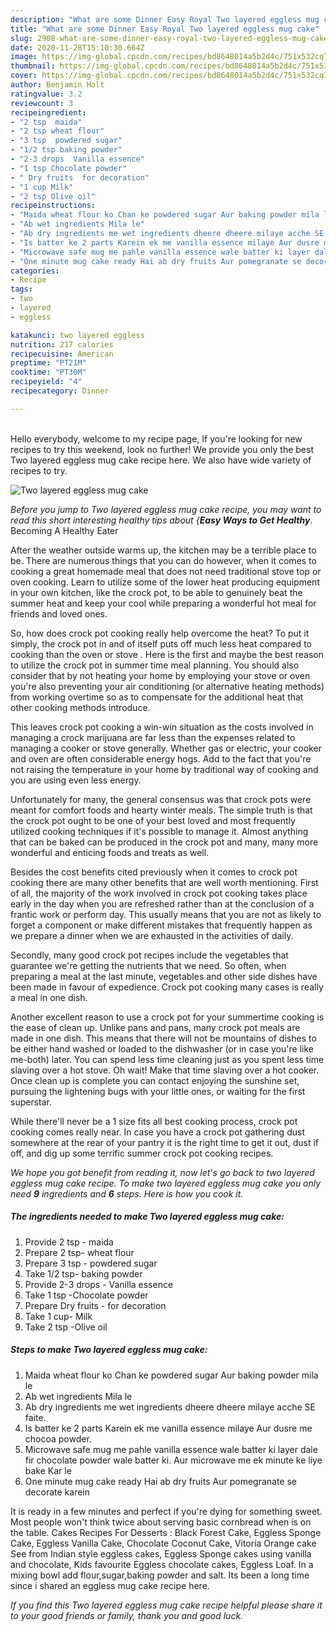 ```yaml
---
description: "What are some Dinner Easy Royal Two layered eggless mug cake"
title: "What are some Dinner Easy Royal Two layered eggless mug cake"
slug: 2908-what-are-some-dinner-easy-royal-two-layered-eggless-mug-cake
date: 2020-11-28T15:10:30.664Z
image: https://img-global.cpcdn.com/recipes/bd8648014a5b2d4c/751x532cq70/two-layered-eggless-mug-cake-recipe-main-photo.jpg
thumbnail: https://img-global.cpcdn.com/recipes/bd8648014a5b2d4c/751x532cq70/two-layered-eggless-mug-cake-recipe-main-photo.jpg
cover: https://img-global.cpcdn.com/recipes/bd8648014a5b2d4c/751x532cq70/two-layered-eggless-mug-cake-recipe-main-photo.jpg
author: Benjamin Holt
ratingvalue: 3.2
reviewcount: 3
recipeingredient:
- "2 tsp  maida"
- "2 tsp wheat flour"
- "3 tsp  powdered sugar"
- "1/2 tsp baking powder"
- "2-3 drops  Vanilla essence"
- "1 tsp Chocolate powder"
- " Dry fruits  for decoration"
- "1 cup Milk"
- "2 tsp Olive oil"
recipeinstructions:
- "Maida wheat flour ko Chan ke powdered sugar Aur baking powder mila le"
- "Ab wet ingredients Mila le"
- "Ab dry ingredients me wet ingredients dheere dheere milaye acche SE faite."
- "Is batter ke 2 parts Karein ek me vanilla essence milaye Aur dusre me chocoa powder."
- "Microwave safe mug me pahle vanilla essence wale batter ki layer dale fir chocolate powder wale batter ki. Aur microwave me ek minute ke liye bake Kar le"
- "One minute mug cake ready Hai ab dry fruits Aur pomegranate se decorate karein"
categories:
- Recipe
tags:
- two
- layered
- eggless

katakunci: two layered eggless 
nutrition: 217 calories
recipecuisine: American
preptime: "PT21M"
cooktime: "PT30M"
recipeyield: "4"
recipecategory: Dinner

---
```

<br>
Hello everybody, welcome to my recipe page, If you're looking for new recipes to try this weekend, look no further! We provide you only the best Two layered eggless mug cake recipe here. We also have wide variety of recipes to try.
<br>


![Two layered eggless mug cake](https://img-global.cpcdn.com/recipes/bd8648014a5b2d4c/751x532cq70/two-layered-eggless-mug-cake-recipe-main-photo.jpg)

<i>Before you jump to Two layered eggless mug cake recipe, you may want to read this short interesting healthy tips about {<strong>Easy Ways to Get Healthy</strong>.</i>
Becoming A Healthy Eater


After the weather outside warms up, the kitchen may be a terrible place to be. There are numerous things that you can do however, when it comes to cooking a great homemade meal that does not need traditional stove top or oven cooking. Learn to utilize some of the lower heat producing equipment in your own kitchen, like the crock pot, to be able to genuinely beat the summer heat and keep your cool while preparing a wonderful hot meal for friends and loved ones.

So, how does crock pot cooking really help overcome the heat? To put it simply, the crock pot in and of itself puts off much less heat compared to cooking than the oven or stove . Here is the first and maybe the best reason to utilize the crock pot in summer time meal planning. You should also consider that by not heating your home by employing your stove or oven you're also preventing your air conditioning (or alternative heating methods) from working overtime so as to compensate for the additional heat that other cooking methods introduce.

This leaves crock pot cooking a win-win situation as the costs involved in managing a crock marijuana are far less than the expenses related to managing a cooker or stove generally. Whether gas or electric, your cooker and oven are often considerable energy hogs. Add to the fact that you're not raising the temperature in your home by traditional way of cooking and you are using even less energy.

Unfortunately for many, the general consensus was that crock pots were meant for comfort foods and hearty winter meals.  The simple truth is that the crock pot ought to be one of your best loved and most frequently utilized cooking techniques if it's possible to manage it.  Almost anything that can be baked can be produced in the crock pot and many, many more wonderful and enticing foods and treats as well.



Besides the cost benefits cited previously when it comes to crock pot cooking there are many other benefits that are well worth mentioning. First of all, the majority of the work involved in crock pot cooking takes place early in the day when you are refreshed rather than at the conclusion of a frantic work or perform day. This usually means that you are not as likely to forget a component or make different mistakes that frequently happen as we prepare a dinner when we are exhausted in the activities of daily.

Secondly, many good crock pot recipes include the vegetables that guarantee we're getting the nutrients that we need. So often, when preparing a meal at the last minute, vegetables and other side dishes have been made in favour of expedience. Crock pot cooking many cases is really a meal in one dish.

Another excellent reason to use a crock pot for your summertime cooking is the ease of clean up.  Unlike pans and pans, many crock pot meals are made in one dish. This means that there will not be mountains of dishes to be either hand washed or loaded to the dishwasher (or in case you're like me-both) later. You can spend less time cleaning just as you spent less time slaving over a hot stove. Oh wait! Make that time slaving over a hot cooker. Once clean up is complete you can contact enjoying the sunshine set, pursuing the lightening bugs with your little ones, or waiting for the first superstar.

While there'll never be a 1 size fits all best cooking process, crock pot cooking comes really near. In case you have a crock pot gathering dust somewhere at the rear of your pantry it is the right time to get it out, dust if off, and dig up some terrific summer crock pot cooking recipes.


<i>We hope you got benefit from reading it, now let's go back to two layered eggless mug cake recipe. To make two layered eggless mug cake you only need <strong>9</strong> ingredients and <strong>6</strong> steps. Here is how you cook it.
</i>

##### The ingredients needed to make Two layered eggless mug cake:

1. Provide 2 tsp - maida
1. Prepare 2 tsp- wheat flour
1. Prepare 3 tsp - powdered sugar
1. Take 1/2 tsp- baking powder
1. Provide 2-3 drops - Vanilla essence
1. Take 1 tsp -Chocolate powder
1. Prepare  Dry fruits - for decoration
1. Take 1 cup- Milk
1. Take 2 tsp -Olive oil


##### Steps to make Two layered eggless mug cake:

1. Maida wheat flour ko Chan ke powdered sugar Aur baking powder mila le
1. Ab wet ingredients Mila le
1. Ab dry ingredients me wet ingredients dheere dheere milaye acche SE faite.
1. Is batter ke 2 parts Karein ek me vanilla essence milaye Aur dusre me chocoa powder.
1. Microwave safe mug me pahle vanilla essence wale batter ki layer dale fir chocolate powder wale batter ki. Aur microwave me ek minute ke liye bake Kar le
1. One minute mug cake ready Hai ab dry fruits Aur pomegranate se decorate karein


It is ready in a few minutes and perfect if you&#39;re dying for something sweet. Most people won&#39;t think twice about serving basic cornbread when is on the table. Cakes Recipes For Desserts : Black Forest Cake, Eggless Sponge Cake, Eggless Vanilla Cake, Chocolate Coconut Cake, Vitoria Orange cake See from Indian style eggless cakes, Eggless Sponge cakes using vanilla and chocolate, Kids favourite Eggless chocolate cakes, Eggless Loaf. In a mixing bowl add flour,sugar,baking powder and salt. Its been a long time since i shared an eggless mug cake recipe here. 

<i>If you find this Two layered eggless mug cake recipe helpful please share it to your good friends or family, thank you and good luck.</i>
